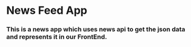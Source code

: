 #  News Feed App



### This is a news app which uses news api to get the json data and represents it in our FrontEnd.